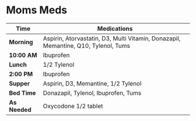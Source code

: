 # Moms Meds

| Time       | Medications                                           |
|------------|-------------------------------------------------------|
| **Morning**    | Aspirin, Atorvastatin, D3, Multi Vitamin, Donazapil, Memantine, Q10, Tylenol, Tums |
| **10:00 AM**   | Ibuprofen                                              |
| **Lunch**      | 1/2 Tylenol                                            |
| **2:00 PM**    | Ibuprofen                                              |
| **Supper**     | Aspirin, D3, Memantine, 1/2 Tylenol                    |
| **Bed Time**   | Donazapil, Tylenol, Ibuprofen, Tums                    |
| **As Needed**  | Oxycodone 1/2 tablet                                   |